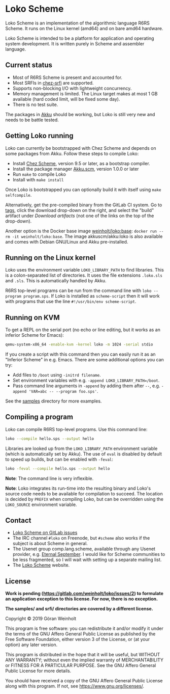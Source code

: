# Loko Scheme

Loko Scheme is an implementation of the algorithmic language R6RS
Scheme. It runs on the Linux kernel (amd64) and on bare amd64
hardware.

Loko Scheme is intended to be a platform for application and operating
system development. It is written purely in Scheme and assembler
language.

## Current status

* Most of R6RS Scheme is present and accounted for.
* Most SRFIs in [chez-srfi][chez-srfi] are supported.
* Supports non-blocking I/O with lightweight concurrency.
* Memory management is limited. The Linux target makes at most 1 GB
  available (hard coded limit, will be fixed some day).
* There is no test suite.

 [chez-srfi]: https://akkuscm.org/packages/chez-srfi/

The packages in [Akku](https://akkuscm.org) should be working, but
Loko is still very new and needs to be battle tested.

## Getting Loko running

Loko can currently be bootstrapped with Chez Scheme and depends on
some packages from Akku. Follow these steps to compile Loko:

* Install [Chez Scheme](https://cisco.github.io/ChezScheme/), version
  9.5 or later, as a bootstrap compiler.
* Install the package manager [Akku.scm](https://akkuscm.org), version
  1.0.0 or later
* Run `make` to compile Loko
* Install with `make install`

Once Loko is bootstrapped you can optionally build it with itself
using `make selfcompile`.

Alternatively, get the pre-compiled binary from the GitLab CI system.
Go to [tags](https://gitlab.com/weinholt/loko/-/tags), click the
download drop-down on the right, and select the "build" artifact under
*Download artifacts* (not one of the links on the top of the
drop-down).

Another option is the Docker base image [weinholt/loko:base][docker]:
`docker run --rm -it weinholt/loko:base`. The image akkuscm/akku:loko
is also available and comes with Debian GNU/Linux and Akku
pre-installed.

 [docker]: https://cloud.docker.com/u/weinholt/repository/docker/weinholt/loko

## Running on the Linux kernel

Loko uses the environment variable `LOKO_LIBRARY_PATH` to find
libraries. This is a colon-separated list of directories. It uses the
file extensions `.loko.sls` and `.sls`. This is automatically handled
by Akku.

R6RS top-level programs can be run from the command line with `loko
--program program.sps`. If Loko is installed as `scheme-script` then
it will work with programs that use the line `#!/usr/bin/env
scheme-script`.

## Running on KVM

To get a REPL on the serial port (no echo or line editing, but it
works as an inferior Scheme for Emacs):

```sh
qemu-system-x86_64 -enable-kvm -kernel loko -m 1024 -serial stdio
```

If you create a script with this command then you can easily run it as
an "Inferior Scheme" in e.g. Emacs. There are some additional options
you can try:

* Add files to `/boot` using `-initrd filename`.
* Set environment variables with e.g. `-append
  LOKO_LIBRARY_PATH=/boot`.
* Pass command line arguments in `-append` by adding them after `--`,
  e.g. `-append 'VAR=abc -- --program foo.sps'`.

See the [samples](samples) directory for more examples.

## Compiling a program

Loko can compile R6RS top-level programs. Use this command line:

```sh
loko --compile hello.sps --output hello
```

Libraries are looked up from the `LOKO_LIBRARY_PATH` environment
variable (which is automatically set by Akku). The use of `eval` is
disabled by default to speed up builds, but can be enabled with
`-feval`:

```sh
loko -feval --compile hello.sps --output hello
```

**Note**: The command line is very inflexible.

**Note**: Loko integrates its run-time into the resulting binary and
Loko's source code needs to be available for compilation to succeed.
The location is decided by `PREFIX` when compiling Loko, but can be
overridden using the `LOKO_SOURCE` environment variable.

## Contact

* [Loko Scheme on GitLab issues](https://gitlab.com/weinholt/loko/issues)
* The IRC channel `#loko` on Freenode, but `#scheme` also works if the
  subject is about Scheme in general.
* The Usenet group comp.lang.scheme, available through any Usenet
  provider,
  e.g. [Eternal September](http://www.eternal-september.org/). I would
  like for Scheme communities to be less fragmented, so I will wait
  with setting up a separate mailing list.
* The [Loko Scheme](https://scheme.fail/) website.

## License

**Work is pending (https://gitlab.com/weinholt/loko/issues/2) to
formulate an application exception to this license. For now, there is
no exception.**

**The samples/ and srfi/ directories are covered by a different license.**

Copyright © 2019 Göran Weinholt

This program is free software: you can redistribute it and/or modify
it under the terms of the GNU Affero General Public License as published by
the Free Software Foundation, either version 3 of the License, or
(at your option) any later version.

This program is distributed in the hope that it will be useful,
but WITHOUT ANY WARRANTY; without even the implied warranty of
MERCHANTABILITY or FITNESS FOR A PARTICULAR PURPOSE.  See the
GNU Affero General Public License for more details.

You should have received a copy of the GNU Affero General Public License
along with this program.  If not, see <https://www.gnu.org/licenses/>.
